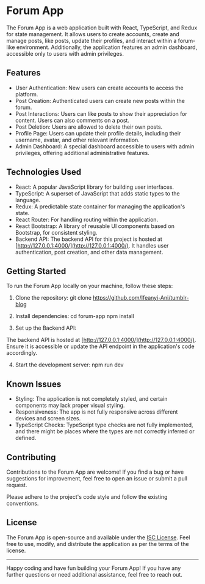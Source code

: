 # Forum App

The Forum App is a web application built with React, TypeScript, and Redux for
state management. It allows users to create accounts, create and manage posts,
like posts, update their profiles, and interact within a forum-like environment.
Additionally, the application features an admin dashboard, accessible only to
users with admin privileges.

## Features

- User Authentication: New users can create accounts to access the platform.
- Post Creation: Authenticated users can create new posts within the forum.
- Post Interactions: Users can like posts to show their appreciation for
  content. Users can also comments on a post.
- Post Deletion: Users are allowed to delete their own posts.
- Profile Page: Users can update their profile details, including their
  username, avatar, and other relevant information.
- Admin Dashboard: A special dashboard accessible to users with admin
  privileges, offering additional administrative features.

## Technologies Used

- React: A popular JavaScript library for building user interfaces.
- TypeScript: A superset of JavaScript that adds static types to the language.
- Redux: A predictable state container for managing the application's state.
- React Router: For handling routing within the application.
- React Bootstrap: A library of reusable UI components based on Bootstrap, for
  consistent styling.
- Backend API: The backend API for this project is hosted at
  [http://127.0.0.1:4000/](http://127.0.0.1:4000/). It handles user
  authentication, post creation, and other data management.

## Getting Started

To run the Forum App locally on your machine, follow these steps:

1. Clone the repository: git clone https://github.com/Ifeanyi-Ani/tumblr-blog

2. Install dependencies: cd forum-app npm install

3. Set up the Backend API:

The backend API is hosted at [http://127.0.0.1:4000/](http://127.0.0.1:4000/).
Ensure it is accessible or update the API endpoint in the application's code
accordingly.

4. Start the development server: npm run dev

## Known Issues

- Styling: The application is not completely styled, and certain components may
  lack proper visual styling.
- Responsiveness: The app is not fully responsive across different devices and
  screen sizes.
- TypeScript Checks: TypeScript type checks are not fully implemented, and there
  might be places where the types are not correctly inferred or defined.

## Contributing

Contributions to the Forum App are welcome! If you find a bug or have
suggestions for improvement, feel free to open an issue or submit a pull
request.

Please adhere to the project's code style and follow the existing conventions.

## License

The Forum App is open-source and available under the [ISC License](LICENSE).
Feel free to use, modify, and distribute the application as per the terms of the
license.

---

Happy coding and have fun building your Forum App! If you have any further
questions or need additional assistance, feel free to reach out.
